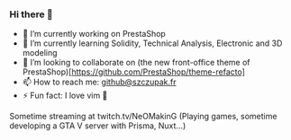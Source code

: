 ### Hi there 👋

- 🔭 I’m currently working on PrestaShop
- 🌱 I’m currently learning Solidity, Technical Analysis, Electronic and 3D modeling
- 👯 I’m looking to collaborate on (the new front-office theme of PrestaShop)[https://github.com/PrestaShop/theme-refacto]
- 📫 How to reach me: github@szczupak.fr
- ⚡ Fun fact: I love vim 💙

Sometime streaming at twitch.tv/NeOMakinG (Playing games, sometime developing a GTA V server with Prisma, Nuxt...)
